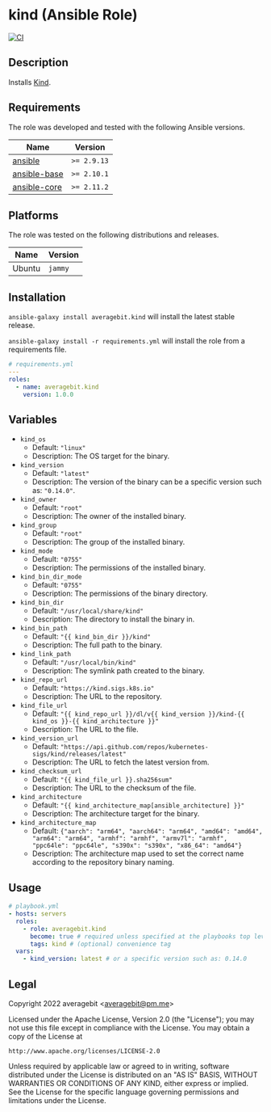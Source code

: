# kind (Ansible Role)

[![CI](https://github.com/averagebit/ansible-role-kind/workflows/CI/badge.svg?event=push)](https://github.com/averagebit/ansible-role-kind/actions?query=workflow%3ACI)

## Description

Installs [Kind](https://kind.sigs.k8s.io/).

## Requirements

The role was developed and tested with the following Ansible versions.

| Name                                                   | Version     |
| ------------------------------------------------------ | ----------- |
| [ansible](https://pypi.org/project/ansible-base/)      | `>= 2.9.13` |
| [ansible-base](https://pypi.org/project/ansible-base/) | `>= 2.10.1` |
| [ansible-core](https://pypi.org/project/ansible-core/) | `>= 2.11.2` |

## Platforms

The role was tested on the following distributions and releases.

| Name   | Version |
| ------ | ------- |
| Ubuntu | `jammy` |

## Installation

`ansible-galaxy install averagebit.kind` will install the latest
stable release.

`ansible-galaxy install -r requirements.yml` will install the role
from a requirements file.

```yaml
# requirements.yml
---
roles:
  - name: averagebit.kind
    version: 1.0.0
```

## Variables

- `kind_os`
  - Default: `"linux"`
  - Description: The OS target for the binary.
- `kind_version`
  - Default: `"latest"`
  - Description: The version of the binary can be a specific version such as: `"0.14.0"`.
- `kind_owner`
  - Default: `"root"`
  - Description: The owner of the installed binary.
- `kind_group`
  - Default: `"root"`
  - Description: The group of the installed binary.
- `kind_mode`
  - Default: `"0755"`
  - Description: The permissions of the installed binary.
- `kind_bin_dir_mode`
  - Default: `"0755"`
  - Description: The permissions of the binary directory.
- `kind_bin_dir`
  - Default: `"/usr/local/share/kind"`
  - Description: The directory to install the binary in.
- `kind_bin_path`
  - Default: `"{{ kind_bin_dir }}/kind"`
  - Description: The full path to the binary.
- `kind_link_path`
  - Default: `"/usr/local/bin/kind"`
  - Description: The symlink path created to the binary.
- `kind_repo_url`
  - Default: `"https://kind.sigs.k8s.io"`
  - Description: The URL to the repository.
- `kind_file_url`
  - Default: `"{{ kind_repo_url }}/dl/v{{ kind_version }}/kind-{{ kind_os }}-{{ kind_architecture }}"`
  - Description: The URL to the file.
- `kind_version_url`
  - Default: `"https://api.github.com/repos/kubernetes-sigs/kind/releases/latest"`
  - Description: The URL to fetch the latest version from.
- `kind_checksum_url`
  - Default: `"{{ kind_file_url }}.sha256sum"`
  - Description: The URL to the checksum of the file.
- `kind_architecture`
  - Default: `"{{ kind_architecture_map[ansible_architecture] }}"`
  - Description: The architecture target for the binary.
- `kind_architecture_map`
  - Default: `{"aarch": "arm64", "aarch64": "arm64", "amd64": "amd64", "arm64": "arm64", "armhf": "armhf", "armv7l": "armhf", "ppc64le": "ppc64le", "s390x": "s390x", "x86_64": "amd64"}`
  - Description: The architecture map used to set the correct name
    according to the repository binary naming.

## Usage

```yaml
# playbook.yml
- hosts: servers
  roles:
    - role: averagebit.kind
      become: true # required unless specified at the playbooks top level
      tags: kind # (optional) convenience tag
  vars:
    - kind_version: latest # or a specific version such as: 0.14.0
```

## Legal

Copyright 2022 averagebit <[averagebit@pm.me](mailto:averagebit@pm.me)>

Licensed under the Apache License, Version 2.0 (the "License");
you may not use this file except in compliance with the License.
You may obtain a copy of the License at

    http://www.apache.org/licenses/LICENSE-2.0

Unless required by applicable law or agreed to in writing, software
distributed under the License is distributed on an "AS IS" BASIS,
WITHOUT WARRANTIES OR CONDITIONS OF ANY KIND, either express or implied.
See the License for the specific language governing permissions and
limitations under the License.
